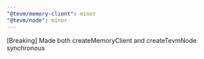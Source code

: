 ```yaml
---
"@tevm/memory-client": minor
"@tevm/node": minor
---
```


[Breaking] Made both createMemoryClient and createTevmNode synchronous
